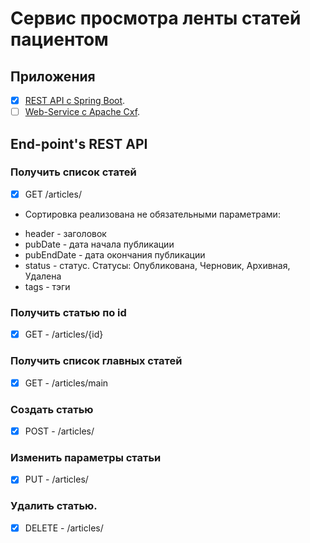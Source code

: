 # Cервис просмотра ленты статей пациентом
## Приложения
- [x] [REST API с Spring Boot](http://172.16.132.94:3000/students-2023-3-2/back/src/branch/main/right-code-rest-service).
- [ ] [Web-Service с Apache Cxf](http://172.16.132.94:3000/students-2023-3-2/back/src/branch/main/right-code-web-service).

## End-point's REST API
### Получить список статей
- [x] GET /articles/ 
* Сортировка реализована не обязательными параметрами:
- header - заголовок
- pubDate - дата начала публикации
- pubEndDate - дата окончания публикации
- status - статус. Статусы: Опубликована, Черновик, Архивная, Удалена
- tags - тэги
### Получить статью по id
- [x] GET - /articles/{id}
### Получить список главных статей
- [x] GET - /articles/main 
### Создать статью
- [x] POST - /articles/
### Изменить параметры статьи
- [x] PUT - /articles/ 
### Удалить статью.
- [x] DELETE - /articles/ 